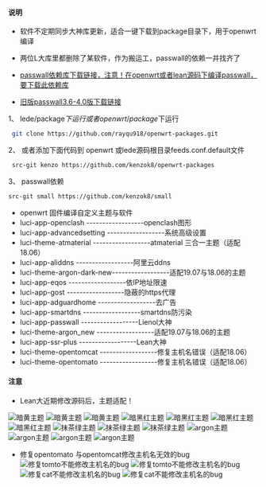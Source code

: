 ﻿#### 说明

* 软件不定期同步大神库更新，适合一键下载到package目录下，用于openwrt编译


* 两位L大库里都删除了某软件，作为搬运工，passwall的依赖一并找齐了


- [passwall依赖库下载链接，注意！在openwrt或者lean源码下编译passwall，要下载此依赖库](https://github.com/kenzok8/small.git)
 
- [旧版passwall3.6-4.0版下载链接](https://github.com/kenzok8/passwall.git)


1、 lede/package$下运行 或者openwrt/package$下运行

```bash
 git clone https://github.com/rayqu918/openwrt-packages.git
```
 2、 或者添加下面代码到 openwrt 或lede源码根目录feeds.conf.default文件
```bash
 src-git kenzo https://github.com/kenzok8/openwrt-packages
```
 3、 passwall依赖
 ```bash
 src-git small https://github.com/kenzok8/small
 ```
 
- openwrt 固件编译自定义主题与软件
- luci-app-openclash       ------------------openclash图形         
- luci-app-advancedsetting ------------------系统高级设置
- luci-theme-atmaterial    ------------------atmaterial 三合一主题（适配18.06）     
- luci-app-aliddns         ------------------阿里云ddns
- luci-theme-argon-dark-new------------------适配19.07与18.06的主题
- luci-app-eqos            ------------------依IP地址限速
- luci-app-gost            ------------------隐蔽的https代理
- luci-app-adguardhome     ------------------去广告 
- luci-app-smartdns        ------------------smartdns防污染
- luci-app-passwall        ------------------Lienol大神 
- luci-theme-argon_new     ------------------适配19.07与18.06的主题
- luci-app-ssr-plus        ------------------Lean大神 
- luci-theme-opentomcat    ------------------修复主机名错误（适配18.06）  
- luci-theme-opentomato    ------------------修复主机名错误（适配18.06）
#### 注意

* Lean大近期修改源码后，主题适配！



![暗黄主题](https://raw.githubusercontent.com/kenzok8/openwrt-packages/master/screenshot/sshot-9.jpg)
![暗黄主题](https://raw.githubusercontent.com/kenzok8/openwrt-packages/master/screenshot/sshot-10.jpg)
![暗黄主题](https://raw.githubusercontent.com/kenzok8/openwrt-packages/master/screenshot/sshot-11.jpg)
![暗黑红主题](https://raw.githubusercontent.com/kenzok8/openwrt-packages/master/screenshot/sshot-5.jpg)
![暗黑红主题](https://raw.githubusercontent.com/kenzok8/openwrt-packages/master/screenshot/sshot-6.jpg)
![暗黑红主题](https://raw.githubusercontent.com/kenzok8/openwrt-packages/master/screenshot/sshot-7.jpg)
![暗黑红主题](https://raw.githubusercontent.com/kenzok8/openwrt-packages/master/screenshot/sshot-8.jpg)
![抹茶绿主题](https://raw.githubusercontent.com/kenzok8/openwrt-packages/master/screenshot/sshot-12.jpg)
![抹茶绿主题](https://raw.githubusercontent.com/kenzok8/openwrt-packages/master/screenshot/sshot-13.jpg)
![抹茶绿主题](https://raw.githubusercontent.com/kenzok8/openwrt-packages/master/screenshot/sshot-14.jpg)
![argon主题](https://raw.githubusercontent.com/kenzok8/openwrt-packages/master/screenshot/sshot-1.jpg)
![argon主题](https://raw.githubusercontent.com/kenzok8/openwrt-packages/master/screenshot/sshot-2.jpg)
![argon主题](https://raw.githubusercontent.com/kenzok8/openwrt-packages/master/screenshot/sshot-3.jpg)
![argon主题](https://raw.githubusercontent.com/kenzok8/openwrt-packages/master/screenshot/sshot-4.jpg)
* 修复opentomato 与opentomcat修改主机名无效的bug
![修复tomto不能修改主机名的bug](https://raw.githubusercontent.com/kenzok8/openwrt-packages/master/screenshot/%E5%B0%8F%E7%8C%AA%E5%AE%B6-719.png)
![修复tomto不能修改主机名的bug](https://raw.githubusercontent.com/kenzok8/openwrt-packages/master/screenshot/%E5%B0%8F%E7%8C%AA%E5%AE%B6-722.png)
![修复cat不能修改主机名的bug](https://raw.githubusercontent.com/kenzok8/openwrt-packages/master/screenshot/%E5%B0%8F%E7%8C%AA%E5%AE%B6-720.png)
![修复cat不能修改主机名的bug](https://raw.githubusercontent.com/kenzok8/openwrt-packages/master/screenshot/%E5%B0%8F%E7%8C%AA%E5%AE%B6-721.png)


